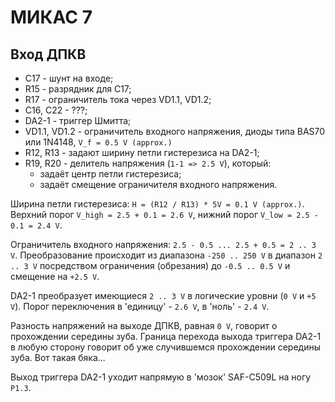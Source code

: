 # МИКАС 7

## Вход ДПКВ

* C17 - шунт на входе;
* R15 - разрядник для C17;
* R17 - ограничитель тока через VD1.1, VD1.2;
* C16, C22 - ???;
* DA2-1 - триггер Шмитта;
* VD1.1, VD1.2 - ограничитель входного напряжения, диоды типа BAS70 или 1N4148, ```V_f = 0.5 V (approx.)```
* R12, R13 - задают ширину петли гистерезиса на DA2-1;
* R19, R20 - делитель напряжения (```1-1 => 2.5 V```), который:
    - задаёт центр петли гистерезиса;
    - задаёт смещение ограничителя входного напряжения.

Ширина петли гистерезиса: ```H = (R12 / R13) * 5V = 0.1 V (approx.)```.
Верхний порог ```V_high = 2.5 + 0.1 = 2.6 V```, нижний порог ```V_low = 2.5 - 0.1 = 2.4 V```.

Ограничитель входного напряжения: ```2.5 - 0.5 ... 2.5 + 0.5 = 2 .. 3 V```.
Преобразование происходит из диапазона ```-250 .. 250 V``` в диапазон ```2 .. 3 V```
посредством ограничения (обрезания) до ```-0.5 .. 0.5 V``` и смещение на ```+2.5 V```.

DA2-1 преобразует имеющиеся ```2 .. 3 V``` в логические уровни (```0 V``` и ```+5 V```).
Порог переключения в 'единицу' - ```2.6 V```, в 'ноль' - ```2.4 V```.

Разность напряжений на выходе ДПКВ, равная ```0 V```, говорит о прохождении середины зуба.
Граница перехода выхода триггера DA2-1 в любую сторону говорит об уже случившемся прохождении середины зуба.
Вот такая бяка...

Выход триггера DA2-1 уходит напрямую в 'мозок' SAF-C509L на ногу ```P1.3```.
